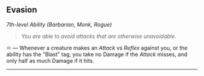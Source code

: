 ## Evasion
*7th-level Ability (Barbarian, Monk, Rogue)*

> *You are able to avoid attacks that are otherwise unavoidable.*

♾️ — Whenever a creature makes an *Attack* vs *Reflex* against you, or the ability has the "Blast" tag, you take no Damage if the *Attack* misses, and only half as much Damage if it hits.

---
